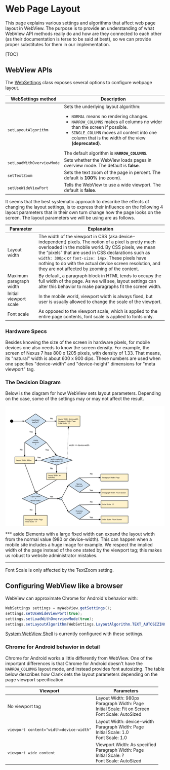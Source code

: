 # Web Page Layout

This page explains various settings and algorithms that affect web page layout
in WebView. The purpose is to provide an understanding of what WebView API
methods really do and how are they connected to each other (as their
documentation is terse to be said at best), so we can provide proper substitutes
for them in our implementation.

[TOC]

## WebView APIs

The
[WebSettings](https://developer.android.com/reference/android/webkit/WebSettings)
class exposes several options to configure webpage layout.

| WebSettings method        | Description |
| ------------------------- | ----------- |
| `setLayoutAlgorithm`      | Sets the underlying layout algorithm:<ul><li>`NORMAL` means no rendering changes.</li><li>`NARROW_COLUMNS` makes all columns no wider than the screen if possible.</li><li>`SINGLE_COLUMN` moves all content into one column that is the width of the view **(deprecated)**.</li></ul>The default algorithm is **`NARROW_COLUMNS`**. |
| `setLoadWithOverviewMode` | Sets whether the WebView loads pages in overview mode. The default is **false**. |
| `setTextZoom`             | Sets the text zoom of the page in percent. The default is **100%** (no zoom).    |
| `setUseWideViewPort`      | Tells the WebView to use a wide viewport. The default is **false**. |

It seems that the best systematic approach to describe the effects of changing
the layout settings, is to express their influence on the following 4 layout
parameters that in their own turn change how the page looks on the screen. The
layout parameters we will be using are as follows.

| Parameter | Explanation |
| --------- | ----------- |
| Layout width | The width of the viewport in CSS (aka device-independent) pixels. The notion of a pixel is pretty much overloaded in the mobile world. By CSS pixels, we mean the “pixels” that are used in CSS declarations such as `width: 300px` or `font-size: 14px`. These pixels have nothing to do with the actual device screen resolution, and they are not affected by zooming of the content. |
| Maximum paragraph width | By default, a paragraph block in HTML tends to occupy the full width of the page. As we will see, layout settings can alter this behavior to make paragraphs fit the screen width. |
| Initial viewport scale | In the mobile world, viewport width is always fixed, but user is usually allowed to change the scale of the viewport. |
| Font scale | As opposed to the viewport scale, which is applied to the entire page contents, font scale is applied to fonts only. |

### Hardware Specs

Besides knowing the size of the screen in hardware pixels, for mobile devices
one also needs to know the screen density. For example, the screen of Nexus 7
has 800 x 1205 pixels, with density of 1.33. That means, its "natural" width is
about 600 x 900 dips. These numbers are used when one specifies "device-width"
and "device-height" dimensions for "meta viewport" tag.

### The Decision Diagram

Below is the diagram for how WebView sets layout parameters. Depending on the
case, some of the settings may or may not affect the result.

![Web page layout decision diagram](images/web_page_layout_decisions.png)

<!-- diagram source:
https://docs.google.com/drawings/d/1AQDT_DBgu0Ceq_84jGdhLTELMUpmF4h292EWFHTMnkc/edit
-->

*** aside
Elements with a large fixed width can expand the layout width from the normal
value (980 or device-width). This can happen when a mobile site includes a huge
image for example. We respect the implied width of the page instead of the one
stated by the viewport tag; this makes us robust to website administrator
mistakes.
***

Font Scale is only affected by the TextZoom setting.

## Configuring WebView like a browser

WebView can approximate Chrome for Android's behavior with:

```java
WebSettings settings = myWebView.getSettings();
settings.setUseWideViewPort(true);
settings.setLoadWithOverviewMode(true);
settings.setLayoutAlgorithm(WebSettings.LayoutAlgorithm.TEXT_AUTOSIZING);
```

[System WebView Shell](webview-shell.md) is currently configured with these
settings.

### Chrome for Android behavior in detail

Chrome for Android works a little differently from WebView. One of the important
differences is that Chrome for Android doesn't have the `NARROW_COLUMNS` layout
mode, and instead provides font autosizing. The table below describes how Clank
sets the layout parameters depending on the page viewport specification.

| Viewport | Parameters |
| -------- | ---------- |
| No viewport tag | Layout Width: 980px<br>Paragraph Width: Page<br>Initial Scale: Fit on Screen<br>Font Scale: AutoSized |
| `viewport content="width=device-width"`  | Layout Width: device-width<br>Paragraph Width: Page<br>Initial Scale: 1.0<br>Font Scale: 1.0 |
| `viewport wide content` | Viewport Width: As specified<br>Paragraph Width: Page<br>Initial Scale: ?<br>Font Scale: AutoSized |
